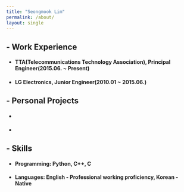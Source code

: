 ```yaml
---
title: "Seongmook Lim"
permalink: /about/
layout: single
---
```


## - Work Experience

- #### TTA(Telecommunications Technology Association), Principal Engineer(2015.06. ~ Present)

- #### LG Electronics, Junior Engineer(2010.01 ~ 2015.06.)

  

## - Personal Projects

- #### 

- #### 

  

## - Skills

- #### Programming: Python, C++, C

- #### Languages: English - Professional working proficiency, Korean - Native
